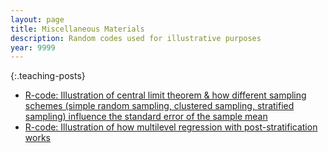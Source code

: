 ```yaml
---
layout: page
title: Miscellaneous Materials
description: Random codes used for illustrative purposes
year: 9999
---
```


{:.teaching-posts}
- <a href="{{ '/assets/teaching/2018_AQAII/Sampling.txt' | prepend: site.baseurl | prepend: site.url }}"> R-code: Illustration of central limit theorem & how different sampling schemes (simple random sampling, clustered sampling, stratified sampling) influence the standard error of the sample mean </a>
- <a href="{{ '/assets/misc/mrp.txt' | prepend: site.baseurl | prepend: site.url }}"> R-code: Illustration of how multilevel regression with post-stratification works </a>